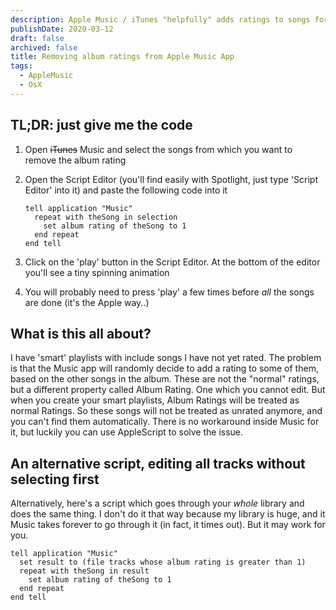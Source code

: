 ```yaml
---
description: Apple Music / iTunes "helpfully" adds ratings to songs for you, based on the ratings of the other songs in the album. This messes some of my smart playlists up. Only Applescript will get rid of those ratings
publishDate: 2020-03-12
draft: false
archived: false
title: Removing album ratings from Apple Music App
tags:
  - AppleMusic
  - OsX
---
```


## TL;DR: just give me the code

1. Open <strike>iTunes</strike> Music and select the songs from which you want to remove the album rating
2. Open the Script Editor (you'll find easily with Spotlight, just type 'Script Editor' into it) and paste the following code into it

   ```applescript
   tell application "Music"
     repeat with theSong in selection
       set album rating of theSong to 1
     end repeat
   end tell
   ```

3. Click on the 'play' button in the Script Editor. At the bottom of the editor you'll see a tiny spinning animation
4. You will probably need to press 'play' a few times before _all_ the songs are done (it's the Apple way..)

## What is this all about?

I have 'smart' playlists with include songs I have not yet rated. The problem is that the Music app will randomly decide to add a rating to some of them, based on the other songs in the album. These are not the "normal" ratings, but a different property called Album Rating. One which you cannot edit. But when you create your smart playlists, Album Ratings will be treated as normal Ratings. So these songs will not be treated as unrated anymore, and you can't find them automatically. There is no workaround inside Music for it, but luckily you can use AppleScript to solve the issue.

## An alternative script, editing all tracks without selecting first

Alternatively, here's a script which goes through your _whole_ library and does the same thing. I don't do it that way because my library is huge, and it Music takes forever to go through it (in fact, it times out). But it may work for you.

```applescript
tell application "Music"
  set result to (file tracks whose album rating is greater than 1)
  repeat with theSong in result
    set album rating of theSong to 1
  end repeat
end tell
```

